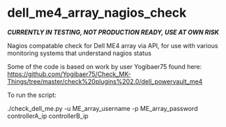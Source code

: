 # dell_me4_array_nagios_check

***CURRENTLY IN TESTING, NOT PRODUCTION READY, USE AT OWN RISK***

Nagios compatable check for Dell ME4 array via API, for use with various monitoring systems that understand nagios status

Some of the code is based on work by user Yogibaer75 found here:
https://github.com/Yogibaer75/Check_MK-Things/tree/master/check%20plugins%202.0/dell_powervault_me4


To run the script:

./check_dell_me.py   -u ME_array_username   -p ME_array_password   controllerA_ip   controllerB_ip 
